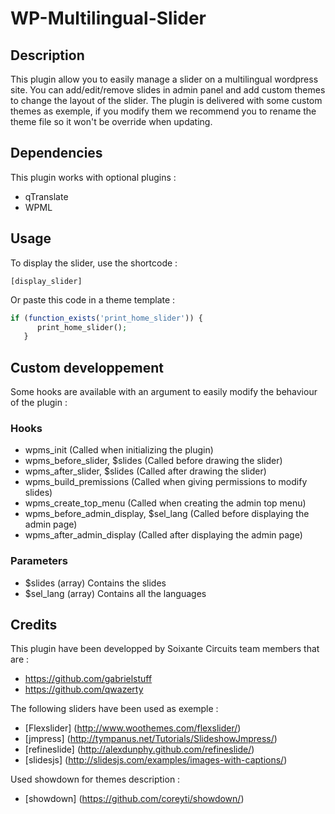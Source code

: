 # WP-Multilingual-Slider

## Description 

This plugin allow you to easily manage a slider on a multilingual wordpress site. You can add/edit/remove slides in admin panel and add custom themes to change the layout of the slider. The plugin is delivered with some custom themes as exemple, if you modify them we recommend you to rename the theme file so it won't be override when updating.

## Dependencies

This plugin works with optional plugins :
- qTranslate
- WPML

## Usage 

To display the slider, use the shortcode :

`[display_slider]`

Or paste this code in a theme template :

```Php
if (function_exists('print_home_slider')) {
      print_home_slider();
   }
```

## Custom developpement

Some hooks are available with an argument to easily modify the behaviour of the plugin :

### Hooks

- wpms\_init (Called when initializing the plugin)
- wpms\_before\_slider, $slides (Called before drawing the slider)
- wpms\_after\_slider, $slides (Called after drawing the slider)
- wpms\_build\_premissions (Called when giving permissions to modify slides)
- wpms\_create\_top\_menu (Called when creating the admin top menu)
- wpms\_before\_admin\_display, $sel\_lang (Called before displaying the admin page)
- wpms\_after\_admin\_display (Called after displaying the admin page)

### Parameters

- $slides (array) Contains the slides
- $sel\_lang (array) Contains all the languages

## Credits

This plugin have been developped by Soixante Circuits team members that are :

- https://github.com/gabrielstuff
- https://github.com/qwazerty

The following sliders have been used as exemple :

- [Flexslider] (http://www.woothemes.com/flexslider/)
- [jmpress] (http://tympanus.net/Tutorials/SlideshowJmpress/)
- [refineslide] (http://alexdunphy.github.com/refineslide/)
- [slidesjs] (http://slidesjs.com/examples/images-with-captions/)

Used showdown for themes description :
- [showdown] (https://github.com/coreyti/showdown/)
